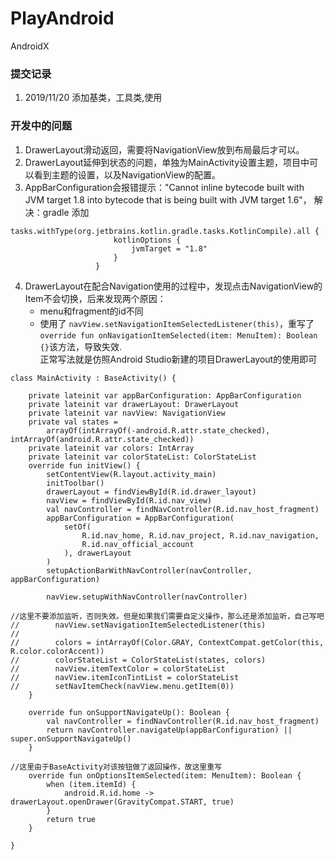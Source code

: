 # PlayAndroid

AndroidX

### 提交记录
1. 2019/11/20 添加基类，工具类,使用

### 开发中的问题
1. DrawerLayout滑动返回，需要将NavigationView放到布局最后才可以。
2. DrawerLayout延伸到状态的问题，单独为MainActivity设置主题，项目中可以看到主题的设置，以及NavigationView的配置。
3. AppBarConfiguration会报错提示："Cannot inline bytecode built with JVM target 1.8 into bytecode that is being built with JVM target 1.6"，
解决：gradle 添加
```
tasks.withType(org.jetbrains.kotlin.gradle.tasks.KotlinCompile).all {
                       kotlinOptions {
                           jvmTarget = "1.8"
                       }
                   }
```
4. DrawerLayout在配合Navigation使用的过程中，发现点击NavigationView的Item不会切换，后来发现两个原因：
    - menu和fragment的id不同
    - 使用了 ``navView.setNavigationItemSelectedListener(this)``，重写了``override fun onNavigationItemSelected(item: MenuItem): Boolean {}``该方法，导致失效.</br>
    正常写法就是仿照Android Studio新建的项目DrawerLayout的使用即可

```
class MainActivity : BaseActivity() {

    private lateinit var appBarConfiguration: AppBarConfiguration
    private lateinit var drawerLayout: DrawerLayout
    private lateinit var navView: NavigationView
    private val states =
        arrayOf(intArrayOf(-android.R.attr.state_checked), intArrayOf(android.R.attr.state_checked))
    private lateinit var colors: IntArray
    private lateinit var colorStateList: ColorStateList
    override fun initView() {
        setContentView(R.layout.activity_main)
        initToolbar()
        drawerLayout = findViewById(R.id.drawer_layout)
        navView = findViewById(R.id.nav_view)
        val navController = findNavController(R.id.nav_host_fragment)
        appBarConfiguration = AppBarConfiguration(
            setOf(
                R.id.nav_home, R.id.nav_project, R.id.nav_navigation,
                R.id.nav_official_account
            ), drawerLayout
        )
        setupActionBarWithNavController(navController, appBarConfiguration)

        navView.setupWithNavController(navController)

//这里不要添加监听，否则失效。但是如果我们需要自定义操作，那么还是添加监听，自己写吧
//        navView.setNavigationItemSelectedListener(this)
//
//        colors = intArrayOf(Color.GRAY, ContextCompat.getColor(this, R.color.colorAccent))
//        colorStateList = ColorStateList(states, colors)
//        navView.itemTextColor = colorStateList
//        navView.itemIconTintList = colorStateList
//        setNavItemCheck(navView.menu.getItem(0))
    }

    override fun onSupportNavigateUp(): Boolean {
        val navController = findNavController(R.id.nav_host_fragment)
        return navController.navigateUp(appBarConfiguration) || super.onSupportNavigateUp()
    }

//这里由于BaseActivity对该按钮做了返回操作，故这里重写
    override fun onOptionsItemSelected(item: MenuItem): Boolean {
        when (item.itemId) {
            android.R.id.home -> drawerLayout.openDrawer(GravityCompat.START, true)
        }
        return true
    }

}
```